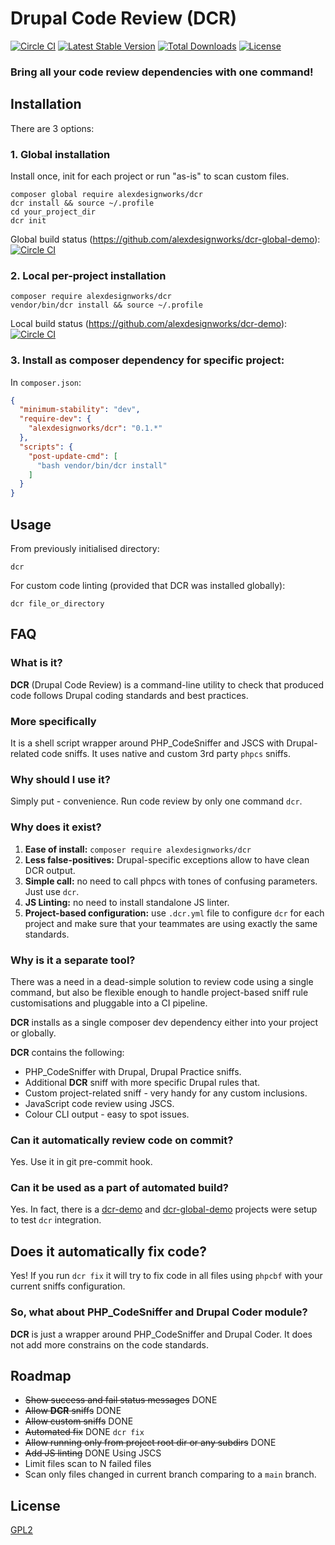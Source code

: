 # Drupal Code Review (DCR)

[![Circle CI](https://circleci.com/gh/alexdesignworks/dcr.svg?style=shield)](https://circleci.com/gh/alexdesignworks/dcr)
[![Latest Stable Version](https://poser.pugx.org/alexdesignworks/dcr/v/stable)](https://packagist.org/packages/alexdesignworks/dcr)
[![Total Downloads](https://poser.pugx.org/alexdesignworks/dcr/downloads)](https://packagist.org/packages/alexdesignworks/dcr)
[![License](https://poser.pugx.org/alexdesignworks/dcr/license)](https://packagist.org/packages/alexdesignworks/dcr)

### Bring all your code review dependencies with one command!

## Installation
There are 3 options:

### 1. Global installation
Install once, init for each project or run "as-is" to scan custom files.
```
composer global require alexdesignworks/dcr
dcr install && source ~/.profile
cd your_project_dir
dcr init
```

Global build status (https://github.com/alexdesignworks/dcr-global-demo): [![Circle CI](https://circleci.com/gh/alexdesignworks/dcr-global-demo.svg?style=shield)](https://circleci.com/gh/alexdesignworks/dcr-global-demo)

### 2. Local per-project installation
```
composer require alexdesignworks/dcr
vendor/bin/dcr install && source ~/.profile
```

Local build status (https://github.com/alexdesignworks/dcr-demo): [![Circle CI](https://circleci.com/gh/alexdesignworks/dcr-demo.svg?style=shield)](https://circleci.com/gh/alexdesignworks/dcr-demo)

### 3. Install as composer dependency for specific project:
In `composer.json`:
```json
{
  "minimum-stability": "dev",
  "require-dev": {
    "alexdesignworks/dcr": "0.1.*"
  },
  "scripts": {
    "post-update-cmd": [
      "bash vendor/bin/dcr install"
    ]
  }
}
```

## Usage
From previously initialised directory:
```
dcr
```

For custom code linting (provided that DCR was installed globally):
```
dcr file_or_directory
```

## FAQ
### What is it?
**DCR** (Drupal Code Review) is a command-line utility to check that produced code follows Drupal coding standards and best practices.

### More specifically
It is a shell script wrapper around PHP_CodeSniffer and JSCS with Drupal-related code sniffs. It uses native and custom 3rd party `phpcs` sniffs.

### Why should I use it?
Simply put - convenience. Run code review by only one command `dcr`.

### Why does it exist?
1. **Ease of install:** `composer require alexdesignworks/dcr`
2. **Less false-positives:** Drupal-specific exceptions allow to have clean DCR output.
3. **Simple call:** no need to call phpcs with tones of confusing parameters. Just use `dcr`.
4. **JS Linting:** no need to install standalone JS linter.
5. **Project-based configuration:** use `.dcr.yml` file to configure `dcr` for each project and make sure that your teammates are using exactly the same standards.

### Why is it a separate tool?
There was a need in a dead-simple solution to review code using a single command, but also be flexible enough to handle project-based sniff rule customisations and pluggable into a CI pipeline.

**DCR** installs as a single composer dev dependency either into your project or globally.

**DCR** contains the following:

* PHP_CodeSniffer with Drupal, Drupal Practice sniffs.
* Additional **DCR** sniff with more specific Drupal rules that.
* Custom project-related sniff - very handy for any custom inclusions.
* JavaScript code review using JSCS.
* Colour CLI output - easy to spot issues.

### Can it automatically review code on commit?
Yes. Use it in git pre-commit hook.

### Can it be used as a part of automated build?
Yes. In fact, there is a [dcr-demo](https://github.com/alexdesignworks/dcr-demo) and [dcr-global-demo](https://github.com/alexdesignworks/dcr-global-demo) projects were setup to test `dcr` integration.

## Does it automatically fix code?
Yes! If you run `dcr fix` it will try to fix code in all files using `phpcbf` with your current sniffs configuration.

### So, what about PHP_CodeSniffer and Drupal Coder module?
**DCR** is just a wrapper around PHP_CodeSniffer and Drupal Coder. It does not add more constrains on the code standards.

## Roadmap
* <del>Show success and fail status messages</del> DONE
* <del>Allow **DCR** sniffs</del> DONE
* <del>Allow custom sniffs</del> DONE
* <del>Automated fix</del> DONE `dcr fix`
* <del>Allow running only from project root dir or any subdirs</del> DONE
* <del>Add JS linting</del> DONE Using JSCS
* Limit files scan to N failed files
* Scan only files changed in current branch comparing to a `main` branch.

## License
[GPL2](https://opensource.org/licenses/GPL-2.0)
